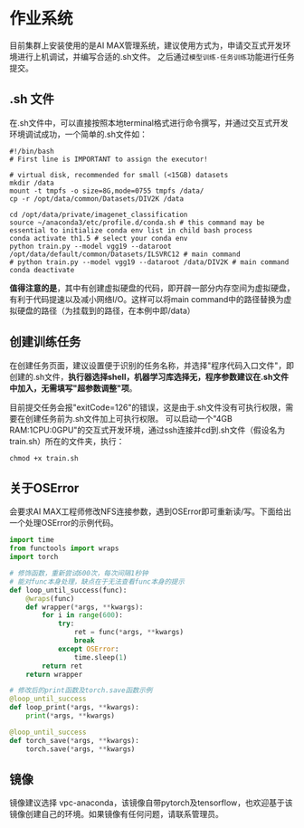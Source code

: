# 作业系统

目前集群上安装使用的是AI MAX管理系统，建议使用方式为，申请交互式开发环境进行上机调试，并编写合适的.sh文件。
之后通过`模型训练-任务训练`功能进行任务提交。


## .sh 文件
在.sh文件中，可以直接按照本地terminal格式进行命令撰写，并通过交互式开发环境调试成功，一个简单的.sh文件如：
```shell
#!/bin/bash
# First line is IMPORTANT to assign the executor!

# virtual disk, recommended for small (<15GB) datasets
mkdir /data
mount -t tmpfs -o size=8G,mode=0755 tmpfs /data/
cp -r /opt/data/common/Datasets/DIV2K /data

cd /opt/data/private/imagenet_classification
source ~/anaconda3/etc/profile.d/conda.sh # this command may be essential to initialize conda env list in child bash process
conda activate th1.5 # select your conda env
python train.py --model vgg19 --dataroot /opt/data/default/common/Datasets/ILSVRC12 # main command
# python train.py --model vgg19 --dataroot /data/DIV2K # main command
conda deactivate
```
**值得注意的是**，其中有创建虚拟硬盘的代码，即开辟一部分内存空间为虚拟硬盘，有利于代码提速以及减小网络I/O。这样可以将main command中的路径替换为虚拟硬盘的路径（为挂载到的路径，在本例中即/data）

## 创建训练任务
在创建任务页面，建议设置便于识别的任务名称，并选择"程序代码入口文件"，即创建的.sh文件，**执行器选择shell，机器学习库选择无，程序参数建议在.sh文件中加入，无需填写"超参数调整"项**。

目前提交任务会报"exitCode=126"的错误，这是由于.sh文件没有可执行权限，需要在创建任务前为.sh文件加上可执行权限。
可以启动一个"4GB RAM:1CPU:0GPU"的交互式开发环境，通过ssh连接并cd到.sh文件（假设名为train.sh）所在的文件夹，执行：
```shell
chmod +x train.sh
```

## 关于OSError
会要求AI MAX工程师修改NFS连接参数，遇到OSError即可重新读/写。下面给出一个处理OSError的示例代码。
```python
import time
from functools import wraps
import torch

# 修饰函数，重新尝试600次，每次间隔1秒钟
# 能对func本身处理，缺点在于无法查看func本身的提示
def loop_until_success(func):
    @wraps(func)
    def wrapper(*args, **kwargs):
        for i in range(600):
            try:
                ret = func(*args, **kwargs)
                break
            except OSError:
                time.sleep(1)
        return ret
    return wrapper

# 修改后的print函数及torch.save函数示例
@loop_until_success
def loop_print(*args, **kwargs):
    print(*args, **kwargs)

@loop_until_success
def torch_save(*args, **kwargs):
    torch.save(*args, **kwargs)
```
## 镜像
镜像建议选择 vpc-anaconda，该镜像自带pytorch及tensorflow，也欢迎基于该镜像创建自己的环境。如果镜像有任何问题，请联系管理员。

